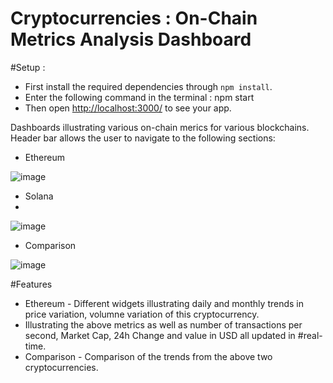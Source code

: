 
# Cryptocurrencies : On-Chain Metrics Analysis Dashboard

#Setup :
* First install the required dependencies through `npm install`.
* Enter the following command in the terminal : npm start
* Then open [http://localhost:3000/](http://localhost:3000/) to see your app.


Dashboards illustrating various on-chain merics for various blockchains. Header bar allows the user to navigate to the following sections:
* Ethereum 

 ![image](https://user-images.githubusercontent.com/54357950/146677394-3bc389c2-372e-4e49-b42e-dcd30638d0d0.png)
 
* Solana 
* 
![image](https://user-images.githubusercontent.com/54357950/146677494-a50ae0da-40a6-4a64-a37a-fc9a8d7e0236.png)

* Comparison 

 ![image](https://user-images.githubusercontent.com/54357950/146677456-376e8b2d-2ab2-4b2e-b2bb-1ae443b62f47.png)

#Features
* Ethereum - Different widgets illustrating daily and monthly trends in price variation, volumne variation of this cryptocurrency.
* Illustrating the above metrics as well as number of transactions per second, Market Cap, 24h Change and value in USD all updated in #real-time.
* Comparison - Comparison of the trends from the above two cryptocurrencies.





